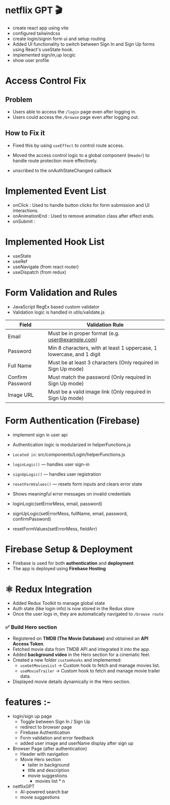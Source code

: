 # netflix GPT 🎬

- create react app using vite
- configured tailwindcss
- create login/signin form ui and setup routing
- Added UI functionality to switch between Sign In and Sign Up forms using React's useState hook.
- implemented sign/in,up locgic
- show user profile 

# Access Control Fix
## Problem  
- Users able to access the `/login` page even after logging in.  
- Users could access the `/browse` page even after logging out.

## How to Fix it  
- Fixed this by using `useEffect` to control route access.  
- Moved the access control logic to a global component (`Header`) to handle route protection more effectively.

- unscribed to the onAuthStateChanged callback 

# Implemented Event List
- onClick           :  Used to handle button clicks for form submission and UI interactions.
- onAnimationEnd    :  Used to remove animation class after effect ends.
- onSubmit          :


# Implemented Hook List
- useState
- useRef
- useNavigate (from react router)
- useDispatch (from redux)


# Form Validation and Rules
 - JavaScript RegEx based custom validator
 - Validation logic is handled in utils/validate.js

|   Field               |          Validation Rule                                                          |
|-----------------------|-----------------------------------------------------------------------------------|
|  Email                |   Must be in proper format (e.g. user@example.com)                                |
|  Password             |   Min 8 characters, with at least 1 uppercase, 1 lowercase, and 1 digit           |
|  Full Name            |   Must be at least 3 characters (Only required in Sign Up mode)                   |
|  Confirm Password     |   Must match the password (Only required in Sign Up mode)                         |
|  Image URL            |   Must be a valid image link (Only required in Sign Up mode)                      |


# Form Authentication (Firebase)
   - implement sign in user api
   - Authentication logic is modularized in helperFunctions.js
   - `Located in`: src/components/Login/helperFunctions.js
   - `loginLogic()` — handles user sign-in
   - `signUpLogic()` — handles user registration
   - `resetFormValues()` — resets form inputs and clears error state
   - Shows meaningful error messages on invalid credentials


- loginLogic(setErrorMess, email, password)
- signUpLogic(setErrorMess, fullName, email, password, confirmPassword)
- resetFormValues(setErrorMess, fieldArr)


# Firebase Setup & Deployment
   - Firebase is used for both **authentication** and **deployment**
   - The app is deployed using **Firebase Hosting**


# ⚛️ Redux Integration
   - Added Redux Toolkit to manage global state
   - Auth state (like login info) is now stored in the Redux store
   - Once the user logs in, they are automatically navigated to `/browse route`

### ✅ Build Hero section 
- Registered on **TMDB (The Movie Database)** and obtained an **API Access Token**.
- Fetched movie data from TMDB API and integrated it into the app.
- Added **background video** in the Hero section for a cinematic feel.
- Created a new folder `customhooks` and implemented:
  - `useGetMoviesList` → Custom hook to fetch and manage movies list.
  - `useMovieTrailer` → Custom hook to fetch and manage movie trailer data.
- Displayed movie details dynamically in the Hero section.

# features :-
- login/sign up page
    - Toggle between Sign In / Sign Up
    - redirect to browser page
    - Firebase Authentication
    - Form validation and error feedback
    - added user image and userName display after sign up
- Browser Page (after authentication)
    - Header with navigation
    - Movie Hero section
        - tailer in background
        - title and description
        - movie suggestions
            - movies list * n
- netflixGPT 
    - AI-powered search bar
    - movie suggestions 
